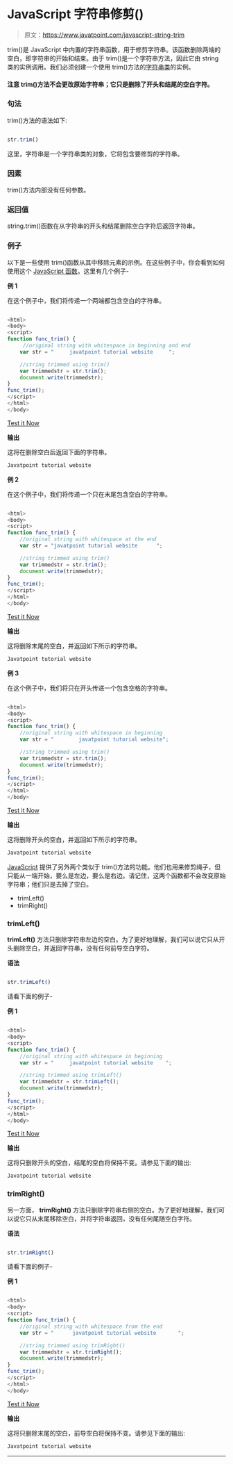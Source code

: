 # JavaScript 字符串修剪()

> 原文：<https://www.javatpoint.com/javascript-string-trim>

trim()是 JavaScript 中内置的字符串函数，用于修剪字符串。该函数删除两端的空白，即字符串的开始和结束。由于 trim()是一个字符串方法，因此它由 string 类的实例调用。我们必须创建一个使用 trim()方法的[字符串类](https://www.javatpoint.com/javascript-string)的实例。

#### 注意 trim()方法不会更改原始字符串；它只是删除了开头和结尾的空白字符。

### 句法

trim()方法的语法如下:

```js

str.trim()

```

这里，字符串是一个字符串类的对象，它将包含要修剪的字符串。

### 因素

trim()方法内部没有任何参数。

### 返回值

string.trim()函数在从字符串的开头和结尾删除空白字符后返回字符串。

### 例子

以下是一些使用 trim()函数从其中移除元素的示例。在这些例子中，你会看到如何使用这个 [JavaScript 函数](https://www.javatpoint.com/javascript-function)。这里有几个例子-

**例 1**

在这个例子中，我们将传递一个两端都包含空白的字符串。

```js

<html>
<body>
<script> 
function func_trim() { 
     //original string with whitespace in beginning and end
    var str = "     javatpoint tutorial website     "; 

    //string trimmed using trim()
    var trimmedstr = str.trim(); 
    document.write(trimmedstr);  
} 
func_trim(); 
</script>
</html>
</body>

```

[Test it Now](https://www.javatpoint.com/oprweb/test.jsp?filename=javascript-string-trim1)

**输出**

这将在删除空白后返回下面的字符串。

```js
Javatpoint tutorial website

```

**例 2**

在这个例子中，我们将传递一个只在末尾包含空白的字符串。

```js

<html>
<body>
<script> 
function func_trim() { 
    //original string with whitespace at the end
    var str = "javatpoint tutorial website      "; 

    //string trimmed using trim()
    var trimmedstr = str.trim(); 
    document.write(trimmedstr);  
} 
func_trim(); 
</script>
</html>
</body>

```

[Test it Now](https://www.javatpoint.com/oprweb/test.jsp?filename=javascript-string-trim2)

**输出**

这将删除末尾的空白，并返回如下所示的字符串。

```js
Javatpoint tutorial website

```

**例 3**

在这个例子中，我们将只在开头传递一个包含空格的字符串。

```js

<html>
<body>
<script> 
function func_trim() {
    //original string with whitespace in beginning 
    var str = "        javatpoint tutorial website"; 

    //string trimmed using trim()
    var trimmedstr = str.trim(); 
    document.write(trimmedstr);  
} 
func_trim(); 
</script>
</html>
</body>

```

[Test it Now](https://www.javatpoint.com/oprweb/test.jsp?filename=javascript-string-trim3)

**输出**

这将删除开头的空白，并返回如下所示的字符串。

```js
Javatpoint tutorial website

```

[JavaScript](https://www.javatpoint.com/javascript-tutorial) 提供了另外两个类似于 trim()方法的功能。他们也用来修剪绳子，但只能从一端开始，要么是左边，要么是右边。请记住，这两个函数都不会改变原始字符串；他们只是去掉了空白。

*   trimLeft()
*   trimRight()

### trimLeft()

**trimLeft()** 方法只删除字符串左边的空白。为了更好地理解，我们可以说它只从开头删除空白，并返回字符串，没有任何前导空白字符。

**语法**

```js

str.trimLeft()

```

请看下面的例子-

**例 1**

```js

<html>
<body>
<script> 
function func_trim() {
    //original string with whitespace in beginning 
    var str = "     javatpoint tutorial website    "; 

    //string trimmed using trimLeft()
    var trimmedstr = str.trimLeft(); 
    document.write(trimmedstr);  
} 
func_trim(); 
</script>
</html>
</body>

```

[Test it Now](https://www.javatpoint.com/oprweb/test.jsp?filename=javascript-string-trim4)

**输出**

这将只删除开头的空白，结尾的空白将保持不变。请参见下面的输出:

```js
Javatpoint tutorial website

```

### trimRight()

另一方面， **trimRight()** 方法只删除字符串右侧的空白。为了更好地理解，我们可以说它只从末尾移除空白，并将字符串返回，没有任何尾随空白字符。

**语法**

```js

str.trimRight()

```

请看下面的例子-

**例 1**

```js

<html>
<body>
<script> 
function func_trim() {
    //original string with whitespace from the end 
    var str = "      javatpoint tutorial website       "; 

    //string trimmed using trimRight()
    var trimmedstr = str.trimRight(); 
    document.write(trimmedstr);  
} 
func_trim(); 
</script>
</html>
</body>

```

[Test it Now](https://www.javatpoint.com/oprweb/test.jsp?filename=javascript-string-trim5)

**输出**

这将只删除末尾的空白，前导空白将保持不变。请参见下面的输出:

```js
Javatpoint tutorial website

```

* * *